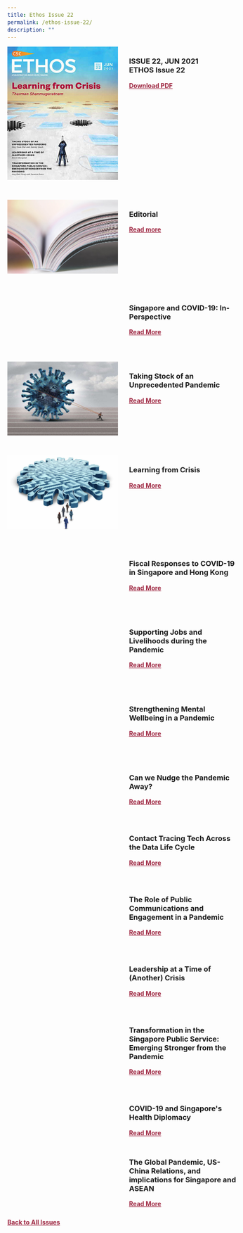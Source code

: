```yaml
---
title: Ethos Issue 22
permalink: /ethos-issue-22/
description: ""
---
```

<style>

.back a
{
	color: #9f2943;
	font-weight: bold;
	}
	


.text
{
	width: 50%;
}	
	
.img1 img
{
margin-top:25px;	
}	
	
.img img
{
margin-top:15px;	
}		
	
.button1 a
{
	color: #9f2943;
	font-weight:bold;
}
	

.grid-container {
	display: grid;
	grid-template-columns: 50% 50%;
	grid-column-gap: 5%;
	margin-bottom: 5%;
	}	
	
@media only screen and (max-width: 600px) {
	.grid-container {
		display: block;
	}
}	
</style>
<div class="grid-container">
        <div><img src="/images/Ethos_Thumbnails_Cover/ethosissue22.jpg"></div>
        <div><h3><span class="cat">ISSUE 22, JUN 2021</span>
            <br>ETHOS Issue 22</h3>	
            <p></p>
            
            
   <div class="button1"><a target="_blank" href="">Download PDF</a></div>
	</div>
   </div>
    
 <br>
 
<div class="grid-container">
	<div><img src="/images/Landing_Banner_Images/tile_editorial.jpg"></div>
	<div>
		<h3>Editorial</h3>
		<b><i></i></b>
		<p></p>
	
<div class="button1"><a target="_blank" href="">Read more</a></div>
</div>
</div> 

 <br>	
<div class="grid-container">
        <div><img src="">
	</div>
        <div><h3>Singapore and COVID-19: In-Perspective</h3>
            <b><i></i></b>
            <figcaption>
            </figcaption>
                
  <p></p>	
            
<div class="button1"><a target="_blank" href="">Read More</a></div> <br></div>
    </div>

 <br>	


<div class="grid-container">
        <div><img src="/images/Cropped_images/Ethos_Issue_22/print22-01.jpg"></div>
  <div>
	<h3>Taking Stock of an Unprecedented Pandemic</h3>
            <b><i></i></b>
            
<p>
</p>	
            
<div class="button1"><a target="_blank" href="">Read More</a></div><br></div>
    </div>
<br>
<div class="grid-container">
      <div><img src="/images/Cropped_images/Ethos_Issue_22/print22-02.jpg"></div>
        <div><h3>Learning from Crisis</h3>
            <b><i></i></b>
<p></p>	
            
<div class="button1"><a target="_blank" href="">Read More</a></div><br></div>
    </div>
    
<br>    
<div class="grid-container">
        <div><img src=""></div>

<div><h3>Fiscal Responses to COVID-19 in Singapore and Hong Kong</h3>
            <b><i></i></b>
            
<p></p>	
            
<div class="button1"><a href="">Read More</a></div><br></div>
    </div>
    
<br>    
<div class="grid-container">
        <div><img src=""></div>
<div><h3>Supporting Jobs and Livelihoods during the Pandemic</h3>
            <b><i>
</i></b>
            
<p></p>	
            
<div class="button1"><a target="_blank" href="">Read More</a></div><br></div>
    </div>
<br>
<div class="grid-container">
        <div><img src=""></div>
<div><h3>Strengthening Mental Wellbeing in a Pandemic</h3>
            <b><i></i></b>
            
<p></p>	
            
<div class="button1"><a target="_blank" href="">Read More</a></div><br></div>
</div>
 <br>	
<div class="grid-container">
	<div><img src=""></div>
	<div>
		<div>
		<h3>Can we Nudge the Pandemic Away?</h3>
		<b><i></i></b>
		<p></p>
			<div class="button1"><a target="_blank" href="">Read More</a></div>
	</div>
</div>
</div>
 <br>	
<div class="grid-container">
    <div><img src=""></div>
<div>
		<h3>Contact Tracing Tech Across the Data Life Cycle</h3>
		<b><i></i></b>
		<p></p>

<div class="button1"><a target="_blank" href="">Read More</a></div>
			</div>
</div>
 <br>	
<div class="grid-container">
  <div><img src=""></div>
  <div class="content">
    <h3>The Role of Public Communications and Engagement in a Pandemic</h3>
    <b><i></i></b>
    <p></p>
    <div class="button1"><a target="_blank" href="">Read More</a></div>
  </div>
</div>
 <br>	
<div class="grid-container">
  <div><img src=""></div>
  <div class="content">
    <h3>Leadership at a Time of (Another) Crisis</h3>
    <b><i></i></b>
    <p></p>
    <div class="button1"><a target="_blank" href="">Read More</a></div>
  </div>
</div>

 <br>	
<div class="grid-container">
  <div>
    <img src="">
  </div>
  <div class="content">
    <h3>Transformation in the Singapore Public Service: Emerging Stronger from the Pandemic</h3>
    <b><i></i></b>
    <p></p>
    <div class="button1"><a target="_blank" href="">Read More</a></div>
  </div>
</div>

 <br>	
<div class="grid-container">
  <div>
    <img src="">
  </div>
  <div class="content">
    <h3>COVID-19 and Singapore's Health Diplomacy</h3>
    <b><i></i></b>
    <p></p>
    <div class="button1"><a target="_blank" href="">Read More</a></div>
  </div>
</div>

<div class="grid-container">
  <div>
    <img src="">
  </div>
  <div class="content">
    <h3>The Global Pandemic, US-China Relations, and implications for Singapore and ASEAN</h3>
    <b><i></i></b>
    <p></p>
    <div class="button1"><a target="_blank" href="">Read More</a></div>
  </div>
</div>

<div class="back">
<a href="/all-issues/">Back to All Issues</a>
</div>